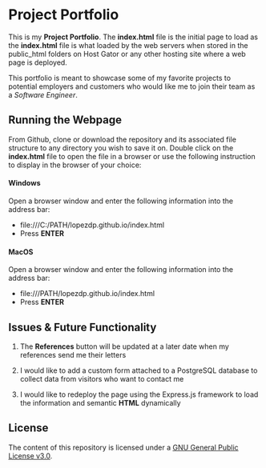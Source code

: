 # Project Portfolio

This is my **Project Portfolio**. The **index.html** file is the initial page to load as the **index.html** file is what loaded by the web servers when stored in the public_html folders on Host Gator or any other hosting site where a web page is deployed.

This portfolio is meant to showcase some of my favorite projects to potential employers and customers who would like me to join their team as a *Software Engineer*.

## Running the Webpage

From Github, clone or download the repository and its associated file structure to any directory you wish to save it on. Double click on the **index.html** file to open the file in a browser or use the following instruction to display in the browser of your choice:

#### Windows

Open a browser window and enter the following information into the address bar:

* file:///C:/PATH/lopezdp.github.io/index.html
* Press **ENTER**

#### MacOS

Open a browser window and enter the following information into the address bar:

* file:///PATH/lopezdp.github.io/index.html
* Press **ENTER**

## Issues & Future Functionality

1. The **References** button will be updated at a later date when my references send me their letters

2. I would like to add a custom form attached to a PostgreSQL database to collect data from visitors who want to contact me

3. I would like to redeploy the page using the Express.js framework to load the information and semantic **HTML** dynamically

## License

The content of this repository is licensed under a [GNU General Public License v3.0](https://choosealicense.com/licenses/gpl-3.0/).


